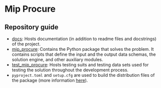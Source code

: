 # Mip Procure

## Repository guide
- [docs](docs): Hosts documentation (in addition to readme files and docstrings)
  of the project.
- [mip_procure](mip_procure): Contains the Python package that solves the 
  problem.
  It contains scripts that define the input and the output data schemas, the 
  solution engine, and other auxiliary modules.
- [test_mip_procure](test_mip_procure): Hosts testing suits and testing data 
  sets used for testing the solution throughout the development process.
- `pyproject.toml` and `setup.cfg` are used to build the distribution files 
  of the package (more information [here](https://github.com/mipwise/mip-go/blob/main/6_deploy/1_distribution_package/README.md)).